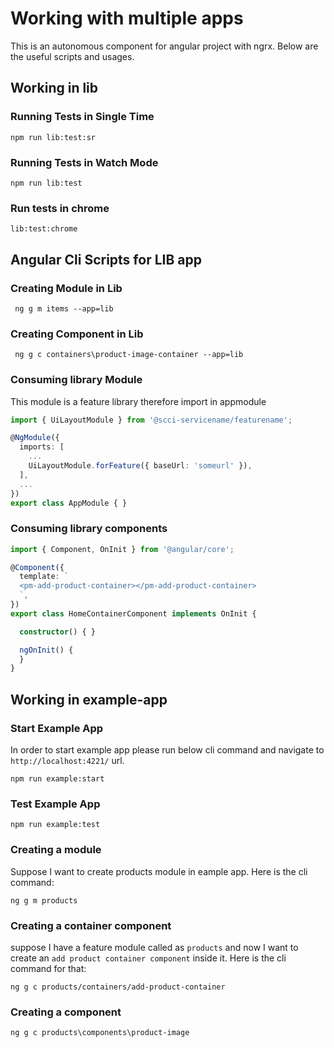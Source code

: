 # Working with multiple apps

This is an autonomous component for angular project with ngrx.
Below are the useful scripts and usages. 

## Working in lib

### Running Tests in Single Time

```
npm run lib:test:sr
```

### Running Tests in Watch Mode
```
npm run lib:test
```
### Run tests in chrome
```
lib:test:chrome
```

## Angular Cli Scripts for LIB app
### Creating Module in Lib

```
 ng g m items --app=lib
```

### Creating Component in Lib

```
 ng g c containers\product-image-container --app=lib
```

### Consuming library Module

This module is a feature library therefore import in appmodule 

```typescript
import { UiLayoutModule } from '@scci-servicename/featurename';

@NgModule({
  imports: [
    ...
    UiLayoutModule.forFeature({ baseUrl: 'someurl' }),
  ],
  ...
})
export class AppModule { }
```

### Consuming library components

```typescript
import { Component, OnInit } from '@angular/core';

@Component({
  template: `
  <pm-add-product-container></pm-add-product-container>
  `,
})
export class HomeContainerComponent implements OnInit {

  constructor() { }

  ngOnInit() {
  }
}

```


## Working in example-app

### Start Example App

In order to start example app please run below cli command and navigate to `http://localhost:4221/` url.
```
npm run example:start
```

### Test Example App

```
npm run example:test
```

### Creating a module

Suppose I want to create products module in eample app. Here is the cli command:

```
ng g m products
```

### Creating a container component

suppose I have a feature module called as `products` and now I want to create an `add product container component` inside it. Here is the cli command for that:

```
ng g c products/containers/add-product-container 
```

### Creating a component

```
ng g c products\components\product-image
```
